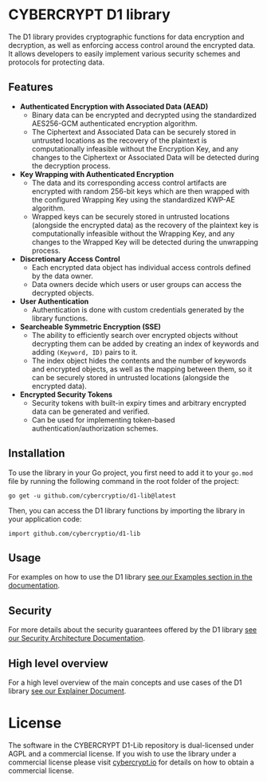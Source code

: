 # CYBERCRYPT D1 library

The D1 library provides cryptographic functions for data encryption and decryption, as well as enforcing access control around the encrypted data. It allows developers to easily implement various security schemes and protocols for protecting data.

## Features

- **Authenticated Encryption with Associated Data (AEAD)**
    - Binary data can be encrypted and decrypted using the standardized AES256-GCM authenticated encryption algorithm.
    - The Ciphertext and Associated Data can be securely stored in untrusted locations as the recovery of the plaintext is computationally infeasible without the Encryption Key, and any changes to the Ciphertext or Associated Data will be detected during the decryption process.
- **Key Wrapping with Authenticated Encryption**
    - The data and its corresponding access control artifacts are encrypted with random 256-bit keys which are then wrapped with the configured Wrapping Key using the standardized KWP-AE algorithm.
    - Wrapped keys can be securely stored in untrusted locations (alongside the encrypted data) as the recovery of the plaintext key is computationally infeasible without the Wrapping Key, and any changes to the Wrapped Key will be detected during the unwrapping process.
- **Discretionary Access Control**
    - Each encrypted data object has individual access controls defined by the data owner.
    - Data owners decide which users or user groups can access the decrypted objects.
- **User Authentication**
    - Authentication is done with custom credentials generated by the library functions.
- **Searcheable Symmetric Encryption (SSE)**
    - The ability to efficiently search over encrypted objects without decrypting them can be added by creating an index of keywords and adding `(Keyword, ID)` pairs to it.
    - The index object hides the contents and the number of keywords and encrypted objects, as well as the mapping between them, so it can be securely stored in untrusted locations (alongside the encrypted data).
- **Encrypted Security Tokens**
    - Security tokens with built-in expiry times and arbitrary encrypted data can be generated and verified.
    - Can be used for implementing token-based authentication/authorization schemes.

## Installation

To use the library in your Go project, you first need to add it to your `go.mod` file by running the following command in the root folder of the project:

```
go get -u github.com/cybercryptio/d1-lib@latest

```

Then, you can access the D1 library functions by importing the library in your application code:

```
import github.com/cybercryptio/d1-lib

```

## Usage

For examples on how to use the D1 library [see our Examples section in the documentation](TODO).

## Security

For more details about the security guarantees offered by the D1 library [see our Security Architecture Documentation](TODO).

## High level overview

For a high level overview of the main concepts and use cases of the D1 library [see our Explainer Document](documentation/explainer.md).

# License

The software in the CYBERCRYPT D1-Lib repository is dual-licensed under AGPL and a commercial license. If you wish to use the library under a commercial license please visit [cybercrypt.io](https://cybercrypt.io/) for details on how to obtain a commercial license.
